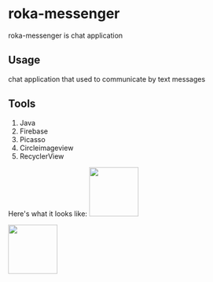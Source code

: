 # roka-messenger

roka-messenger is chat application

## Usage

chat application that used to communicate by text messages

## Tools

1. Java
2. Firebase
3. Picasso
4. Circleimageview 
5. RecyclerView

Here's what it looks like:
<img src="https://github.com/abdelrahman-abied/roka-messenger/blob/master/total.gif" width=100>

<img src="https://github.com/abdelrahman-abied/roka-messenger/blob/master/chat.gif" width=100>
